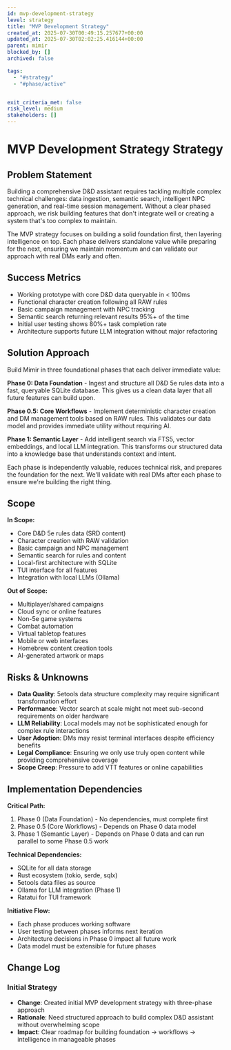 ```yaml
---
id: mvp-development-strategy
level: strategy
title: "MVP Development Strategy"
created_at: 2025-07-30T00:49:15.257677+00:00
updated_at: 2025-07-30T02:02:25.416144+00:00
parent: mimir
blocked_by: []
archived: false

tags:
  - "#strategy"
  - "#phase/active"


exit_criteria_met: false
risk_level: medium
stakeholders: []
---
```


# MVP Development Strategy Strategy

## Problem Statement

Building a comprehensive D&D assistant requires tackling multiple complex technical challenges: data ingestion, semantic search, intelligent NPC generation, and real-time session management. Without a clear phased approach, we risk building features that don't integrate well or creating a system that's too complex to maintain.

The MVP strategy focuses on building a solid foundation first, then layering intelligence on top. Each phase delivers standalone value while preparing for the next, ensuring we maintain momentum and can validate our approach with real DMs early and often.

## Success Metrics

- Working prototype with core D&D data queryable in < 100ms
- Functional character creation following all RAW rules  
- Basic campaign management with NPC tracking
- Semantic search returning relevant results 95%+ of the time
- Initial user testing shows 80%+ task completion rate
- Architecture supports future LLM integration without major refactoring

## Solution Approach

Build Mimir in three foundational phases that each deliver immediate value:

**Phase 0: Data Foundation** - Ingest and structure all D&D 5e rules data into a fast, queryable SQLite database. This gives us a clean data layer that all future features can build upon.

**Phase 0.5: Core Workflows** - Implement deterministic character creation and DM management tools based on RAW rules. This validates our data model and provides immediate utility without requiring AI.

**Phase 1: Semantic Layer** - Add intelligent search via FTS5, vector embeddings, and local LLM integration. This transforms our structured data into a knowledge base that understands context and intent.

Each phase is independently valuable, reduces technical risk, and prepares the foundation for the next. We'll validate with real DMs after each phase to ensure we're building the right thing.

## Scope

**In Scope:**
- Core D&D 5e rules data (SRD content)
- Character creation with RAW validation
- Basic campaign and NPC management
- Semantic search for rules and content
- Local-first architecture with SQLite
- TUI interface for all features
- Integration with local LLMs (Ollama)

**Out of Scope:**
- Multiplayer/shared campaigns
- Cloud sync or online features
- Non-5e game systems
- Combat automation
- Virtual tabletop features
- Mobile or web interfaces
- Homebrew content creation tools
- AI-generated artwork or maps

## Risks & Unknowns

- **Data Quality**: 5etools data structure complexity may require significant transformation effort
- **Performance**: Vector search at scale might not meet sub-second requirements on older hardware
- **LLM Reliability**: Local models may not be sophisticated enough for complex rule interactions
- **User Adoption**: DMs may resist terminal interfaces despite efficiency benefits
- **Legal Compliance**: Ensuring we only use truly open content while providing comprehensive coverage
- **Scope Creep**: Pressure to add VTT features or online capabilities

## Implementation Dependencies

**Critical Path:**
1. Phase 0 (Data Foundation) - No dependencies, must complete first
2. Phase 0.5 (Core Workflows) - Depends on Phase 0 data model
3. Phase 1 (Semantic Layer) - Depends on Phase 0 data and can run parallel to some Phase 0.5 work

**Technical Dependencies:**
- SQLite for all data storage
- Rust ecosystem (tokio, serde, sqlx)
- 5etools data files as source
- Ollama for LLM integration (Phase 1)
- Ratatui for TUI framework

**Initiative Flow:**
- Each phase produces working software
- User testing between phases informs next iteration
- Architecture decisions in Phase 0 impact all future work
- Data model must be extensible for future phases

## Change Log

###  Initial Strategy
- **Change**: Created initial MVP development strategy with three-phase approach
- **Rationale**: Need structured approach to build complex D&D assistant without overwhelming scope
- **Impact**: Clear roadmap for building foundation → workflows → intelligence in manageable phases